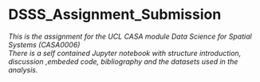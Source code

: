 # DSSS_Assignment_Submission
_This is the assignment for the UCL CASA module Data Science for Spatial Systems (CASA0006) <br>There is a self contained Jupyter notebook with structure introduction, discussion ,embeded code, bibliography and the datasets used in the analysis._

